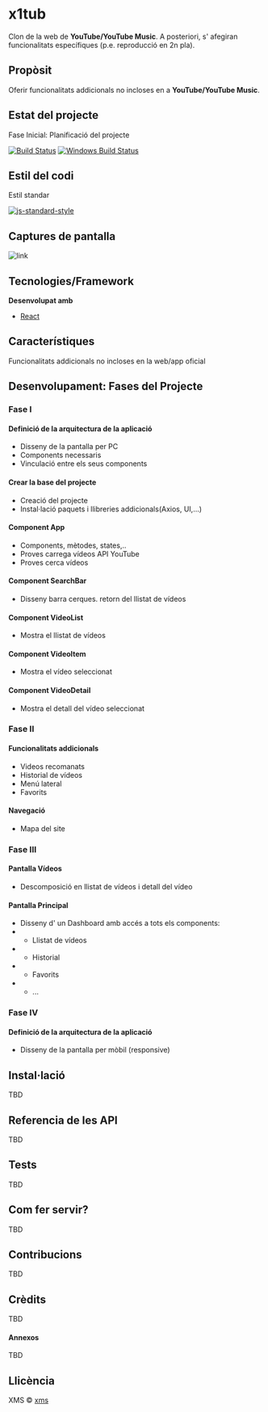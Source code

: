 # x1tub
Clon de la web de **YouTube/YouTube Music**.
A posteriori, s' afegiran funcionalitats específiques (p.e. reproducció en 2n pla).

## Propòsit
Oferir funcionalitats addicionals no incloses en a **YouTube/YouTube Music**.

## Estat del projecte
Fase Inicial: Planificació del projecte 

[![Build Status](https://travis-ci.org/akashnimare/foco.svg?branch=master)](https://github.com/marsalxavi)
[![Windows Build Status](https://ci.appveyor.com/api/projects/status/github/akashnimare/foco?branch=master&svg=true)](https://github.com/marsalxavi)

## Estil del codi
Estil standar

[![js-standard-style](https://img.shields.io/badge/code%20style-standard-brightgreen.svg?style=flat)](https://github.com/feross/standard)
 
## Captures de pantalla

![link](x1tub/src/images/x1tub.png)

## Tecnologies/Framework

<b>Desenvolupat amb</b>
- [React](https://reactjs.org)

## Característiques
Funcionalitats addicionals no incloses en la web/app oficial

## Desenvolupament: Fases del Projecte
### Fase I
#### Definició de la arquitectura de la aplicació
- Disseny de la pantalla per PC
- Components necessaris
- Vinculació entre els seus components
#### Crear la base del projecte
- Creació del projecte
- Instal·lació paquets i llibreries addicionals(Axios, UI,...)
#### Component App
- Components, mètodes, states,..
- Proves carrega vídeos API YouTube
- Proves cerca vídeos
#### Component SearchBar
- Disseny barra cerques. retorn del llistat de vídeos
#### Component VideoList
- Mostra el llistat de vídeos
#### Component VideoItem
- Mostra el vídeo seleccionat
#### Component VideoDetail
- Mostra el detall del vídeo seleccionat
### Fase II
#### Funcionalitats addicionals
- Videos recomanats
- Historial de vídeos
- Menú lateral
- Favorits
#### Navegació
- Mapa del site
### Fase III
#### Pantalla Vídeos
- Descomposició en llistat de vídeos i detall del vídeo
#### Pantalla Principal
- Disseny d' un Dashboard amb accés a tots els components:
- - Llistat de vídeos
- - Historial
- - Favorits
- - ...
### Fase IV
#### Definició de la arquitectura de la aplicació
- Disseny de la pantalla per mòbil (responsive)

## Instal·lació
TBD
## Referencia de les API
TBD
## Tests
TBD
## Com fer servir?
TBD
## Contribucions
TBD
## Crèdits
TBD
#### Annexos
TBD
## Llicència
XMS © [xms]()